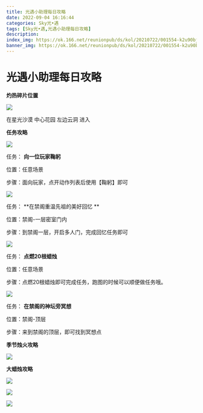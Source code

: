 ```yaml
---
title: 光遇小助理每日攻略
date: 2022-09-04 16:16:44
categories: Sky光•遇
tags: [Sky光•遇,光遇小助理每日攻略]
description: 
index_img: https://ok.166.net/reunionpub/ds/kol/20210722/001554-k2u90bj7ay.png?imageView&thumbnail=600x0&type=jpg
banner_img: https://ok.166.net/reunionpub/ds/kol/20210722/001554-k2u90bj7ay.png?imageView&thumbnail=600x0&type=jpg
---
```

# 光遇小助理每日攻略
**灼热碎片位置**

![](https://img.166.net/reunionpub/ds/kol/20220810/002837-7zyqtbfn4i.jpeg)

在星光沙漠 中心花园 左边云洞 进入

  

 **任务攻略**

![](https://img.166.net/reunionpub/ds/kol/20220830/001058-s8o5vd1ujg.png)

任务： **向一位玩家鞠躬**

位置：任意场景

步骤：面向玩家，点开动作列表后使用【鞠躬】即可

  

![](https://img.166.net/reunionpub/ds/kol/20220904/000812-amvpwgzrs9.png)

任务： **在禁阁重温先祖的美好回忆  **

位置：禁阁-一层密室门内

步骤：到禁阁一层，开启多人门，完成回忆任务即可

![](https://img.166.net/reunionpub/ds/kol/20220904/000836-90zi6gynve.png)

任务： **点燃20根蜡烛**

位置：任意场景

步骤：点燃20根蜡烛即可完成任务，跑图的时候可以顺便做任务哦。

![](https://img.166.net/reunionpub/ds/kol/20220904/000852-1qwi43fbnp.png)

任务： **在禁阁的神坛旁冥想**

位置：禁阁-顶层

步骤：来到禁阁的顶层，即可找到冥想点

 **季节烛火攻略**

![](https://img.166.net/reunionpub/ds/kol/20220904/000331-1ndqjctuf5.png)

  

 **大蜡烛攻略**

![](https://img.166.net/reunionpub/ds/kol/20220904/000438-cjm0641trv.png)

![](https://img.166.net/reunionpub/ds/kol/20220904/000936-ja4sockry2.png)

![](https://img.166.net/reunionpub/ds/kol/20220904/000954-dsmyzuncet.png)

  

